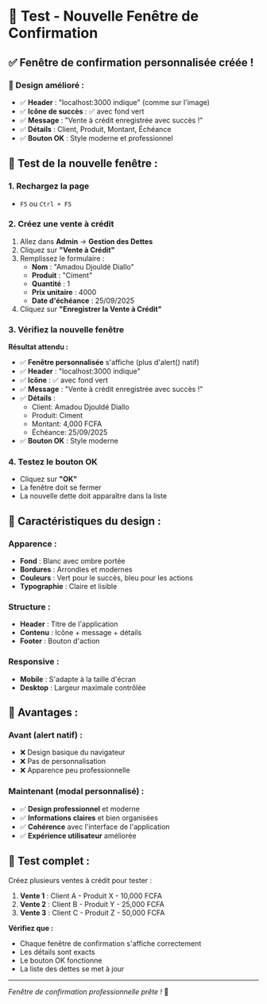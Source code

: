 # 🎉 Test - Nouvelle Fenêtre de Confirmation

## ✅ **Fenêtre de confirmation personnalisée créée !**

### **🎨 Design amélioré :**
- ✅ **Header** : "localhost:3000 indique" (comme sur l'image)
- ✅ **Icône de succès** : ✅ avec fond vert
- ✅ **Message** : "Vente à crédit enregistrée avec succès !"
- ✅ **Détails** : Client, Produit, Montant, Échéance
- ✅ **Bouton OK** : Style moderne et professionnel

## 🧪 **Test de la nouvelle fenêtre :**

### **1. Rechargez la page**
- `F5` ou `Ctrl + F5`

### **2. Créez une vente à crédit**
1. Allez dans **Admin** → **Gestion des Dettes**
2. Cliquez sur **"Vente à Crédit"**
3. Remplissez le formulaire :
   - **Nom** : "Amadou Djouldé Diallo"
   - **Produit** : "Ciment"
   - **Quantité** : 1
   - **Prix unitaire** : 4000
   - **Date d'échéance** : 25/09/2025
4. Cliquez sur **"Enregistrer la Vente à Crédit"**

### **3. Vérifiez la nouvelle fenêtre**
**Résultat attendu :**
- ✅ **Fenêtre personnalisée** s'affiche (plus d'alert() natif)
- ✅ **Header** : "localhost:3000 indique"
- ✅ **Icône** : ✅ avec fond vert
- ✅ **Message** : "Vente à crédit enregistrée avec succès !"
- ✅ **Détails** :
  - Client: Amadou Djouldé Diallo
  - Produit: Ciment
  - Montant: 4,000 FCFA
  - Échéance: 25/09/2025
- ✅ **Bouton OK** : Style moderne

### **4. Testez le bouton OK**
- Cliquez sur **"OK"**
- La fenêtre doit se fermer
- La nouvelle dette doit apparaître dans la liste

## 🎨 **Caractéristiques du design :**

### **Apparence :**
- **Fond** : Blanc avec ombre portée
- **Bordures** : Arrondies et modernes
- **Couleurs** : Vert pour le succès, bleu pour les actions
- **Typographie** : Claire et lisible

### **Structure :**
- **Header** : Titre de l'application
- **Contenu** : Icône + message + détails
- **Footer** : Bouton d'action

### **Responsive :**
- **Mobile** : S'adapte à la taille d'écran
- **Desktop** : Largeur maximale contrôlée

## 🔧 **Avantages :**

### **Avant (alert natif) :**
- ❌ Design basique du navigateur
- ❌ Pas de personnalisation
- ❌ Apparence peu professionnelle

### **Maintenant (modal personnalisé) :**
- ✅ **Design professionnel** et moderne
- ✅ **Informations claires** et bien organisées
- ✅ **Cohérence** avec l'interface de l'application
- ✅ **Expérience utilisateur** améliorée

## 🎯 **Test complet :**

Créez plusieurs ventes à crédit pour tester :
1. **Vente 1** : Client A - Produit X - 10,000 FCFA
2. **Vente 2** : Client B - Produit Y - 25,000 FCFA
3. **Vente 3** : Client C - Produit Z - 50,000 FCFA

**Vérifiez que :**
- Chaque fenêtre de confirmation s'affiche correctement
- Les détails sont exacts
- Le bouton OK fonctionne
- La liste des dettes se met à jour

---
*Fenêtre de confirmation professionnelle prête !* 🎉
